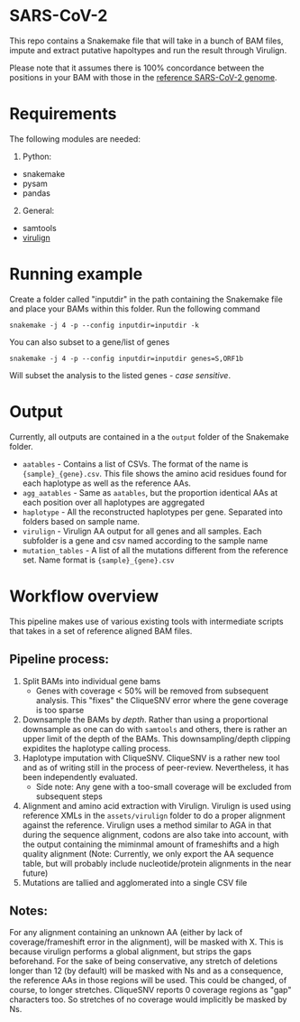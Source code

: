 # SARS-CoV-2 

This repo contains a Snakemake file that will take in a bunch of BAM files,
impute and extract putative hapoltypes and run the result through Virulign. 

Please note that it assumes there is 100% concordance between the positions in your BAM
with those in the [reference SARS-CoV-2 genome](https://www.ncbi.nlm.nih.gov/nuccore/NC_045512).

# Requirements

The following modules are needed:

1. Python:
  - snakemake
  - pysam
  - pandas

2. General:
  - samtools
  - [virulign](https://github.com/rega-cev/virulign) 


# Running example 


Create a folder called "inputdir" in the path containing the Snakemake file and place your BAMs within this folder.  Run the following command

`snakemake -j 4 -p --config inputdir=inputdir -k`

You can also subset to a gene/list of genes 

`snakemake -j 4 -p --config inputdir=inputdir genes=S,ORF1b`

Will subset the analysis to the listed genes - _case sensitive_.


# Output

Currently, all outputs are contained in a the `output` folder of the Snakemake folder.  

- `aatables` - Contains a list of CSVs.  The format of the name is `{sample}_{gene}.csv`.  This file shows the amino acid residues found for each haplotype as well as the reference AAs.
- `agg_aatables` - Same as `aatables`, but the proportion identical AAs at each position over all haplotypes are aggregated
- `haplotype` - All the reconstructed haplotypes per gene. Separated into folders based on sample name.  
- `virulign` - Virulign AA output for all genes and all samples.  Each subfolder is a gene and csv named according to the sample name
- `mutation_tables` - A list of all the mutations different from the reference set.  Name format is `{sample}_{gene}.csv`



# Workflow overview

This pipeline makes use of various existing tools with intermediate scripts that takes in a set of reference aligned BAM files.

## Pipeline process:

1. Split BAMs into individual gene bams
	- Genes with coverage < 50% will be removed from subsequent analysis.  This "fixes" the CliqueSNV error where the gene coverage is too sparse
2. Downsample the BAMs by _depth_.  Rather than using a proportional downsample as one can do with `samtools` and others, there is rather an upper limit of the depth of the BAMs.  This downsampling/depth clipping expidites the haplotype calling process.
3. Haplotype imputation with CliqueSNV.  CliqueSNV is a rather new tool and as of writing still in the process of peer-review.  Nevertheless, it has been independently evaluated. 
	- Side note: Any gene with a too-small coverage will be excluded from subsequent steps
4. Alignment and amino acid extraction with Virulign.  Virulign is used using reference XMLs in the `assets/virulign` folder to do a proper alignment against the reference.  Virulign uses a method similar to AGA in that during the sequence alignment, codons are also take into account, with the output containing the miminmal amount of frameshifts and a high quality alignment  (Note: Currently, we only export the AA sequence table, but will probably include nucleotide/protein alignments in the near future)
5. Mutations are tallied and agglomerated into a single CSV file


## Notes:

For any alignment containing an unknown AA (either by lack of coverage/frameshift error in the alignment), will be masked with X.  This is because virulign performs a global alignment, but strips the gaps beforehand. For the sake of being conservative, any stretch of deletions longer than 12 (by default) will be masked with Ns and as a consequence, the reference AAs in those regions will be used. This could be changed, of course, to longer stretches.  CliqueSNV reports 0 coverage regions as "gap" characters too.  So stretches of no coverage would implicitly be masked by Ns.  








